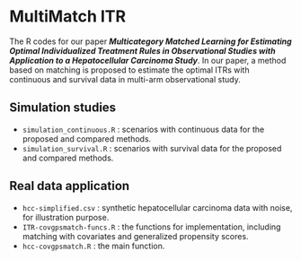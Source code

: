 # MultiMatch ITR
The R codes for our paper ***Multicategory Matched Learning for Estimating Optimal Individualized Treatment Rules in Observational Studies with Application to a Hepatocellular Carcinoma Study***. In our paper, a method based on matching is proposed to
estimate the optimal ITRs with continuous and survival data in multi-arm observational study. 

## Simulation studies
* `simulation_continuous.R` :  scenarios with continuous data for the proposed and compared methods.
* `simulation_survival.R` :  scenarios with survival data for the proposed and compared methods.

## Real data application
* `hcc-simplified.csv` : synthetic hepatocellular carcinoma data with noise, for illustration purpose.
* `ITR-covgpsmatch-funcs.R` : the functions for implementation, including matching with covariates and generalized propensity scores.
* `hcc-covgpsmatch.R` : the main function.
